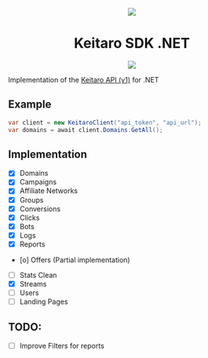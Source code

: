 <p align="center"><img src="https://docs.keitaro.io/images/keitaro.png" /> </p>
<h1 align="center">
  Keitaro SDK .NET
</h1>
<p align="center">
<img src="https://img.shields.io/badge/USDT%20(TRC--20)-TBj6GqFVarSSBhfoS31WwZUp1xLN2NZgb1-red" />
</p>

Implementation of the [Keitaro API (v1)](https://admin-api.docs.keitaro.io/) for .NET

## Example

```csharp
var client = new KeitaroClient("api_token", "api_url");
var domains = await client.Domains.GetAll();
```

## Implementation

- [x] Domains
- [x] Campaigns
- [x] Affiliate Networks
- [x] Groups
- [x] Conversions
- [x] Clicks
- [x] Bots
- [x] Logs
- [x] Reports
- [o] Offers (Partial implementation)
- [ ] Stats Clean
- [x] Streams
- [ ] Users
- [ ] Landing Pages

## TODO:
- [ ] Improve Filters for reports